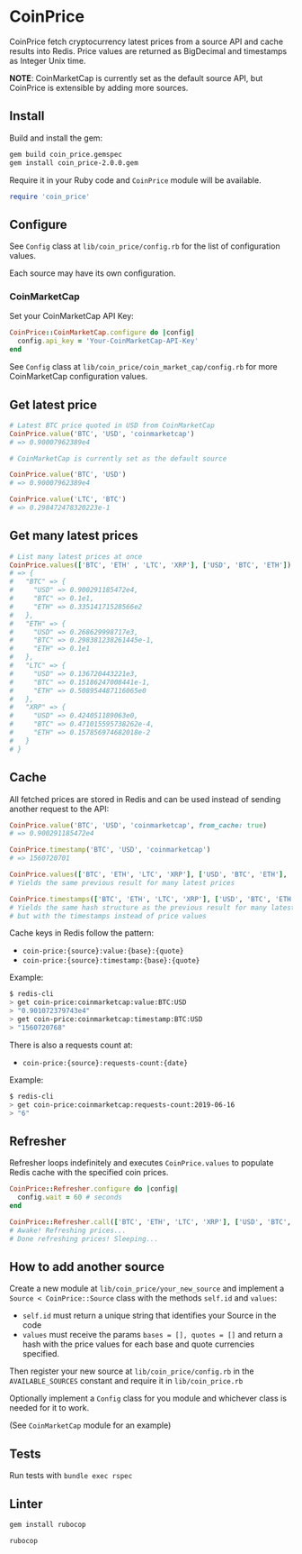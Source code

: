 CoinPrice
=========

CoinPrice fetch cryptocurrency latest prices from a source API and cache results
into Redis. Price values are returned as BigDecimal and timestamps as Integer
Unix time.

__NOTE__: CoinMarketCap is currently set as the default source API, but
CoinPrice is extensible by adding more sources.

Install
-------

Build and install the gem:

```sh
gem build coin_price.gemspec
gem install coin_price-2.0.0.gem
```

Require it in your Ruby code and `CoinPrice` module will be available.

```ruby
require 'coin_price'
```

Configure
---------

See `Config` class at `lib/coin_price/config.rb` for the list of configuration
values.

Each source may have its own configuration.

### CoinMarketCap

Set your CoinMarketCap API Key:

```ruby
CoinPrice::CoinMarketCap.configure do |config|
  config.api_key = 'Your-CoinMarketCap-API-Key'
end
```

See `Config` class at `lib/coin_price/coin_market_cap/config.rb` for more
CoinMarketCap configuration values.

Get latest price
----------------

```ruby
# Latest BTC price quoted in USD from CoinMarketCap
CoinPrice.value('BTC', 'USD', 'coinmarketcap')
# => 0.90007962389e4

# CoinMarketCap is currently set as the default source

CoinPrice.value('BTC', 'USD')
# => 0.90007962389e4

CoinPrice.value('LTC', 'BTC')
# => 0.298472478320223e-1
```

Get many latest prices
----------------------

```ruby
# List many latest prices at once
CoinPrice.values(['BTC', 'ETH' , 'LTC', 'XRP'], ['USD', 'BTC', 'ETH'])
# => {
#   "BTC" => {
#     "USD" => 0.900291185472e4,
#     "BTC" => 0.1e1,
#     "ETH" => 0.33514171528566e2
#   },
#   "ETH" => {
#     "USD" => 0.268629998717e3,
#     "BTC" => 0.298381238261445e-1,
#     "ETH" => 0.1e1
#   },
#   "LTC" => {
#     "USD" => 0.136720443221e3,
#     "BTC" => 0.15186247008441e-1,
#     "ETH" => 0.508954487116065e0
#   },
#   "XRP" => {
#     "USD" => 0.424051189063e0,
#     "BTC" => 0.471015595738262e-4,
#     "ETH" => 0.157856974682018e-2
#   }
# }
```

Cache
-----

All fetched prices are stored in Redis and can be used instead of sending
another request to the API:

```ruby
CoinPrice.value('BTC', 'USD', 'coinmarketcap', from_cache: true)
# => 0.900291185472e4

CoinPrice.timestamp('BTC', 'USD', 'coinmarketcap')
# => 1560720701

CoinPrice.values(['BTC', 'ETH', 'LTC', 'XRP'], ['USD', 'BTC', 'ETH'], 'coinmarketcap', from_cache: true)
# Yields the same previous result for many latest prices

CoinPrice.timestamps(['BTC', 'ETH', 'LTC', 'XRP'], ['USD', 'BTC', 'ETH'], 'coinmarketcap')
# Yields the same hash structure as the previous result for many latest prices,
# but with the timestamps instead of price values
```

Cache keys in Redis follow the pattern:
- `coin-price:{source}:value:{base}:{quote}`
- `coin-price:{source}:timestamp:{base}:{quote}`

Example:
```sh
$ redis-cli
> get coin-price:coinmarketcap:value:BTC:USD
> "0.901072379743e4"
> get coin-price:coinmarketcap:timestamp:BTC:USD
> "1560720768"
```

There is also a requests count at:
- `coin-price:{source}:requests-count:{date}`

Example:
```sh
$ redis-cli
> get coin-price:coinmarketcap:requests-count:2019-06-16
> "6"
```

Refresher
---------

Refresher loops indefinitely and executes `CoinPrice.values` to populate Redis
cache with the specified coin prices.

```ruby
CoinPrice::Refresher.configure do |config|
  config.wait = 60 # seconds
end

CoinPrice::Refresher.call(['BTC', 'ETH', 'LTC', 'XRP'], ['USD', 'BTC', 'ETH'])
# Awake! Refreshing prices...
# Done refreshing prices! Sleeping...
```

How to add another source
-------------------------

Create a new module at `lib/coin_price/your_new_source` and implement a
`Source < CoinPrice::Source` class with the methods `self.id` and `values`:

- `self.id` must return a unique string that identifies your Source in the code
- `values` must receive the params `bases = [], quotes = []` and
  return a hash with the price values for each base and quote currencies specified.

Then register your new source at `lib/coin_price/config.rb` in the
`AVAILABLE_SOURCES` constant and require it in `lib/coin_price.rb`

Optionally implement a `Config` class for you module and whichever class is
needed for it to work.

(See `CoinMarketCap` module for an example)

Tests
-----

Run tests with `bundle exec rspec`

Linter
------

```sh
gem install rubocop

rubocop
```
